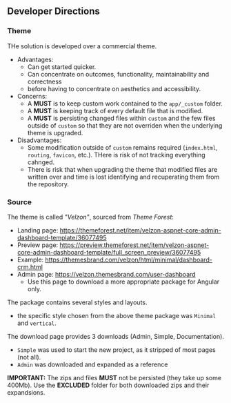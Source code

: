 ## Developer Directions ##

### Theme ###

THe solution is developed over a commercial theme.

* Advantages:
  * Can get started quicker.
  * Can concentrate on outcomes, functionality, maintainability and correctness 
  * before having to concentrate on aesthetics and accessibility.
* Concerns:
  * A **MUST** is to keep custom work contained to the `app/_custom` folder.
  * A **MUST** is keeping track of every default file that is modified. 
  * A **MUST** is persisting changed files within `custom` and the few files outside of `custom` so that they are not overriden when the underlying theme is upgraded.
* Disadvantages:
  * Some modification outside of `custom` remains required (`index.html`, `routing`, `favicon`, etc.). THere is risk of not tracking everything cahnged.
  * There is risk that when upgrading the theme that modified files are written over and time is lost identifying and recuperating them from the repository.


### Source ###

The theme is called *"Velzon"*, sourced from *Theme Forest*:
* Landing page: https://themeforest.net/item/velzon-aspnet-core-admin-dashboard-template/36077495
* Preview page: https://preview.themeforest.net/item/velzon-aspnet-core-admin-dashboard-template/full_screen_preview/36077495
* Example: https://themesbrand.com/velzon/html/minimal/dashboard-crm.html
* Admin page: https://velzon.themesbrand.com/user-dashboard
  * Use this page to download a more appropriate package for Angular only.

The package contains several styles and layouts.
* the specific style chosen from the above theme package was `Minimal` and `vertical`.

The download page provides 3 downloads (Admin, Simple, Documentation).
* `Simple` was used to start the new project, as it stripped of most pages (not all).
* `Admin` was downloaded and expanded as a reference


**IMPORTANT:**
The zips and files **MUST** not be persisted (they take up some 400Mb). 
Use the **EXCLUDED** folder for both downloaded zips and their expandsions.

